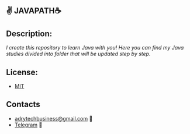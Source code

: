 ## ✌️ JAVAPATH☕ 

## Description:

_I create this repository to learn Java with you! Here you can find my Java studies divided into folder that will be updated step by step._


## License:

- [MIT](https://coosealicense.com/licenses/mit) 

## Contacts
- adrytechbusiness@gmail.com 📗
- [Telegram](https://t.me/AdryTechYT) 📕
